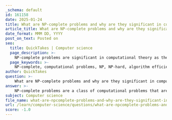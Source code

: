 ```yaml
---
_schema: default
id: 161158
date: 2025-01-24
title: What are NP-complete problems and why are they significant in computational theory?
article_title: What are NP-complete problems and why are they significant in computational theory?
date_format: MMM DD, YYYY
post_on_text: Posted on
seo:
  title: QuickTakes | Computer science
  page_description: >-
    NP-complete problems are significant in computational theory as they are a class of problems that challenge algorithm efficiency and computational limits, influencing areas such as cryptography, optimization, and practical problem-solving.
  page_keywords: >-
    NP-complete, computational problems, NP, NP-hard, algorithm efficiency, P vs NP problem, real-world applications, heuristic algorithms, approximation algorithms, problem hardness, cryptography, optimization, graph coloring problem, scheduling, resource allocation
author: QuickTakes
question: >-
    What are NP-complete problems and why are they significant in computational theory?
answer: >-
    NP-complete problems are a class of computational problems that are both in NP (nondeterministic polynomial time) and NP-hard. This means that:\n\n1. **In NP**: A problem is in NP if a solution to the problem can be verified in polynomial time. In other words, if you are given a potential solution, you can check whether it is correct or not efficiently.\n\n2. **NP-hard**: A problem is NP-hard if every problem in NP can be reduced to it in polynomial time. This implies that if you could solve an NP-hard problem in polynomial time, you could also solve all NP problems in polynomial time.\n\nThe significance of NP-complete problems in computational theory lies in their implications for algorithm efficiency and the limits of computation. Here are some key points regarding their importance:\n\n- **P vs NP Problem**: The most famous open question in computer science is whether P (problems that can be solved in polynomial time) is equal to NP. If it turns out that P = NP, it would mean that all NP-complete problems can be solved efficiently, which would have profound implications across various fields, including cryptography, optimization, and algorithm design.\n\n- **Real-World Applications**: Many NP-complete problems arise in practical scenarios, such as scheduling, resource allocation, and network design. For example, the graph coloring problem, which is NP-complete, is relevant in scheduling tasks where conflicts must be avoided.\n\n- **Heuristic and Approximation Algorithms**: Due to the difficulty of solving NP-complete problems exactly, researchers often develop heuristic and approximation algorithms that can provide good enough solutions in a reasonable time frame. Techniques such as greedy algorithms, genetic algorithms, and simulated annealing are commonly used to tackle these problems.\n\n- **Understanding Problem Hardness**: Studying NP-complete problems helps in understanding the inherent difficulty of computational problems. This understanding is crucial for algorithm design and for determining the feasibility of solving certain problems within practical time limits.\n\nIn summary, NP-complete problems are significant in computational theory because they encapsulate the challenges of algorithm efficiency and problem-solving in computer science. Their study not only informs theoretical research but also drives practical applications in various domains.
subject: Computer science
file_name: what-are-npcomplete-problems-and-why-are-they-significant-in-computational-theory.md
url: /learn/computer-science/questions/what-are-npcomplete-problems-and-why-are-they-significant-in-computational-theory
score: -1.0
---
```


&nbsp;